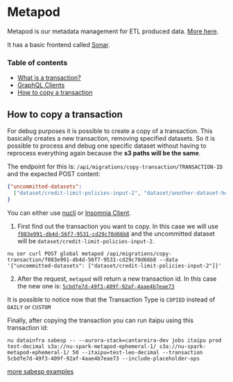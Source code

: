 # Metapod

Metapod is our metadata management for ETL produced data. [More here](https://github.com/nubank/metapod#background).

It has a basic frontend called [Sonar](https://github.com/nubank/sonar-js).

### Table of contents

- [What is a transaction?](glossary.md#transaction)
- [GraphQL Clients](ops/graphql_clients.md)
- [How to copy a transaction](#how-to-copy-a-transaction)

## How to copy a transaction

For debug purposes it is possible to create a copy of a transaction. This basically creates a new transaction, removing specified datasets. So it is possible to process and debug one specific dataset without having to reprocess everything again because the **s3 paths will be the same**.

The endpoint for this is: `/api/migrations/copy-transaction/TRANSACTION-ID` and the expected POST content:
```json
{"uncommitted-datasets":
  ["dataset/credit-limit-policies-input-2", "dataset/another-dataset-here"]
}
```

You can either use [nucli](https://github.com/nubank/nucli) or [Insomnia Client](ops/graphql_clients.md#insomnia-client).

1) First find out the transaction you want to copy. In this case we will use [`f083e991-db4d-56f7-9531-cd29c70d66b8`](https://backoffice.nubank.com.br/sonar-js/#/sonar-js/transactions/f083e991-db4d-56f7-9531-cd29c70d66b8) and the uncommitted dataset will be `dataset/credit-limit-policies-input-2`.

```shell
nu ser curl POST global metapod /api/migrations/copy-transaction/f083e991-db4d-56f7-9531-cd29c70d66b8 --data '{"uncommitted-datasets": ["dataset/credit-limit-policies-input-2"]}'
```

2) After the request, `metapod` will return a new transaction id. In this case the new one is: [`5cbdfe7d-49f3-409f-92af-4aae4b7eae73`](https://backoffice.nubank.com.br/sonar-js/#/sonar-js/transactions/5cbdfe7d-49f3-409f-92af-4aae4b7eae73)

It is possible to notice now that the Transaction Type is `COPIED` instead of `DAILY` or `CUSTOM`

Finally, after copying the transaction you can run itaipu using this transaction id:

```shell
nu datainfra sabesp -- --aurora-stack=cantareira-dev jobs itaipu prod test-decimal s3a://nu-spark-metapod-ephemeral-1/ s3a://nu-spark-metapod-ephemeral-1/ 50 --itaipu=test-leo-decimal --transaction 5cbdfe7d-49f3-409f-92af-4aae4b7eae73 --include-placeholder-ops
```

[more sabesp examples](cli_examples.md#data-infra-cli-sabesp-examples)
